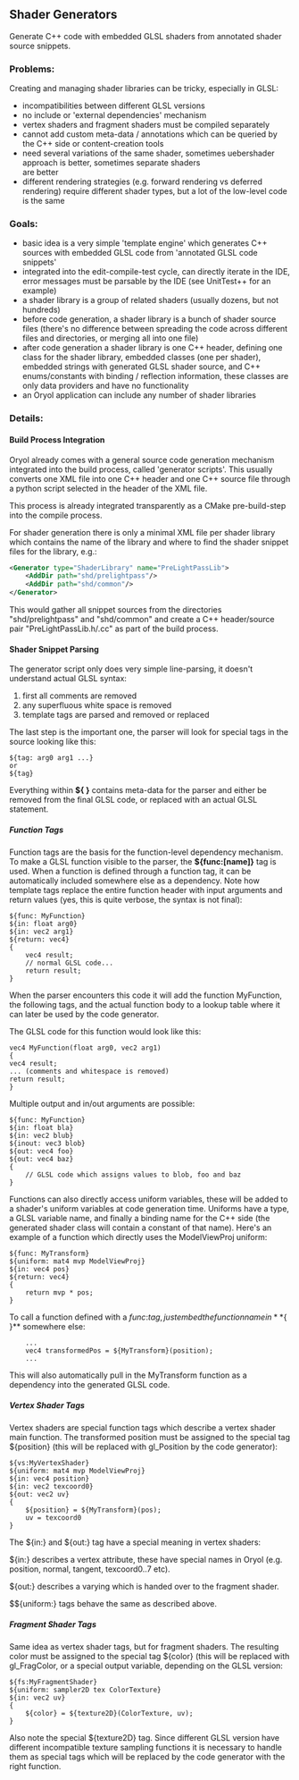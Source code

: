 ## Shader Generators

Generate C++ code with embedded GLSL shaders from annotated shader source snippets.

### Problems:

Creating and managing shader libraries can be tricky, especially in GLSL:

* incompatibilities between different GLSL versions
* no include or 'external dependencies' mechanism
* vertex shaders and fragment shaders must be compiled separately
* cannot add custom meta-data / annotations which can be queried by the C++ side or content-creation tools
* need several variations of the same shader, sometimes uebershader approach is better, sometimes separate shaders  
are better
* different rendering strategies (e.g. forward rendering vs deferred rendering) require different shader types, but
a lot of the low-level code is the same

### Goals:

* basic idea is a very simple 'template engine' which generates C++ sources with embedded GLSL code from
'annotated GLSL code snippets'
* integrated into the edit-compile-test cycle, can directly iterate in the IDE, error messages must be 
parsable by the IDE (see UnitTest++ for an example)
* a shader library is a group of related shaders (usually dozens, but not hundreds)
* before code generation, a shader library is a bunch of shader source files (there's no difference between spreading 
the code across different files and directories, or merging all into one file)
* after code generation a shader library is one C++ header, defining one class for the shader library,
embedded classes (one per shader), embedded strings with generated GLSL shader source, and C++ enums/constants 
with binding / reflection information, these classes are only data providers and have no functionality
* an Oryol application can include any number of shader libraries 

### Details:

#### Build Process Integration

Oryol already comes with a general source code generation mechanism integrated into the build process, called 'generator 
scripts'. This usually converts one XML file into one C++ header and one C++ source file through a python script selected 
in the header of the XML file.

This process is already integrated transparently as a CMake pre-build-step into the compile process.

For shader generation there is only a minimal XML file per shader library which contains the name of the 
library and where to find the shader snippet files for the library, e.g.:

```xml
<Generator type="ShaderLibrary" name="PreLightPassLib">
    <AddDir path="shd/prelightpass"/>
    <AddDir path="shd/common"/>
</Generator>
```

This would gather all snippet sources from the directories "shd/prelightpass" and "shd/common" and 
create a C++ header/source pair "PreLightPassLib.h/.cc" as part of the build process.

#### Shader Snippet Parsing

The generator script only does very simple line-parsing, it doesn't understand actual GLSL syntax:

1. first all comments are removed
2. any superfluous white space is removed
3. template tags are parsed and removed or replaced

The last step is the important one, the parser will look for special tags in the source looking like this:

```
${tag: arg0 arg1 ...}
or
${tag}
```

Everything within **${ }** contains meta-data for the parser and either be removed from the final GLSL code, or replaced
with an actual GLSL statement.

##### Function Tags

Function tags are the basis for the function-level dependency mechanism. To make a GLSL function visible to the parser, the 
**${func:[name]}** tag is used. When a function is defined through a function tag, it can be automatically included 
somewhere else as a dependency. Note how template tags replace the entire function header with input arguments and 
return values (yes, this is quite verbose, the syntax is not final):

```
${func: MyFunction}
${in: float arg0}
${in: vec2 arg1}
${return: vec4}
{
    vec4 result;
    // normal GLSL code...
    return result;
}
```

When the parser encounters this code it will add the function MyFunction, the following tags, and the actual
function body to a lookup table where it can later be used by the code generator.

The GLSL code for this function would look like this:

```
vec4 MyFunction(float arg0, vec2 arg1)
{
vec4 result;
... (comments and whitespace is removed)
return result;
}
```

Multiple output and in/out arguments are possible:

```
${func: MyFunction}
${in: float bla}
${in: vec2 blub}
${inout: vec3 blob}
${out: vec4 foo}
${out: vec4 baz}
{
    // GLSL code which assigns values to blob, foo and baz
}
```

Functions can also directly access uniform variables, these will be added to a shader's uniform variables at code generation time. Uniforms have a type, a GLSL variable name, and finally a binding name for the C++ side (the generated
shader class will contain a constant of that name). Here's an example of a function which directly uses
the ModelViewProj uniform:

```
${func: MyTransform}
${uniform: mat4 mvp ModelViewProj}
${in: vec4 pos}
${return: vec4}
{
    return mvp * pos;
}
```

To call a function defined with a ${func:} tag, just embed the function name in **${ }** somewhere else:

```
    ...
    vec4 transformedPos = ${MyTransform}(position);
    ...
```

This will also automatically pull in the MyTransform function as a dependency into the generated GLSL code.


##### Vertex Shader Tags

Vertex shaders are special function tags which describe a vertex shader main function. The transformed
position must be assigned to the special tag ${position} (this will be replaced with gl_Position by the
code generator):

```
${vs:MyVertexShader}
${uniform: mat4 mvp ModelViewProj}
${in: vec4 position}
${in: vec2 texcoord0}
${out: vec2 uv}
{
    ${position} = ${MyTransform}(pos);
    uv = texcoord0
}
```

The ${in:} and ${out:} tag have a special meaning in vertex shaders:

${in:} describes a vertex attribute, these have special names in Oryol (e.g. position, normal, tangent, texcoord0..7 etc).

${out:} describes a varying which is handed over to the fragment shader.

$${uniform:} tags behave the same as described above.

##### Fragment Shader Tags

Same idea as vertex shader tags, but for fragment shaders. The resulting color must be assigned to the
special tag ${color} (this will be replaced with gl_FragColor, or a special output variable, depending on the GLSL
version:

```
${fs:MyFragmentShader}
${uniform: sampler2D tex ColorTexture}
${in: vec2 uv}
{
    ${color} = ${texture2D}(ColorTexture, uv);
}
```

Also note the special ${texture2D} tag. Since different GLSL version have different incompatible texture
sampling functions it is necessary to handle them as special tags which will be replaced by the code
generator with the right function.






